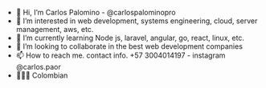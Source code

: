 - 👋 Hi, I’m Carlos Palomino -  @carlospalominopro
- 👀 I’m interested in web development, systems engineering, cloud, server management, aws, etc. 
- 🌱 I’m currently learning Node js, laravel, angular, go, react, linux, etc.
- 💞️ I’m looking to collaborate in the best web development companies 
- 📫 How to reach me. contact info. +57 3004014197 - instagram @carlos.paor
- 💛💙💗 Colombian
